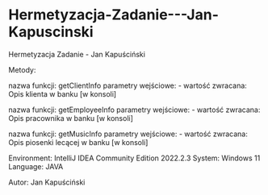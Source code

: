 # Hermetyzacja-Zadanie---Jan-Kapuscinski
Hermetyzacja Zadanie - Jan Kapuściński


Metody:

nazwa funkcji: getClientInfo
  parametry wejściowe: -
  wartość zwracana: Opis klienta w banku [w konsoli]


nazwa funkcji: getEmployeeInfo
  parametry wejściowe: -
  wartość zwracana: Opis pracownika w banku [w konsoli]


nazwa funkcji: getMusicInfo
  parametry wejściowe: -
  wartość zwracana: Opis piosenki lecącej w banku [w konsoli]

     
Environment: IntelliJ IDEA Community Edition 2022.2.3
System: Windows 11
Language: JAVA


Autor: Jan Kapuściński
